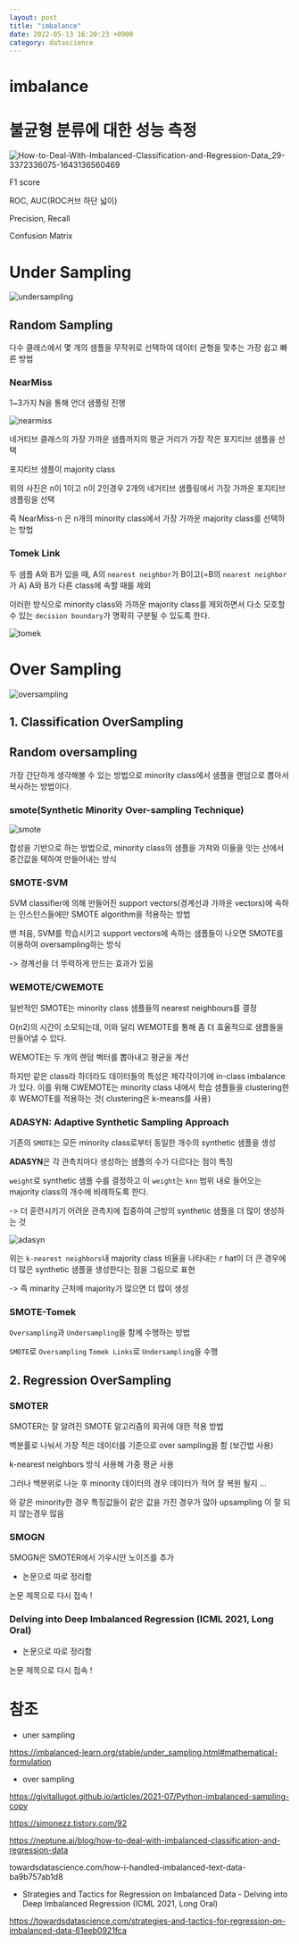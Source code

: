 ```yaml
---
layout: post
title: "imbalance"
date: 2022-05-13 16:20:23 +0900
category: datascience
---
```


# imbalance

# 불균형 분류에 대한 성능 측정

![How-to-Deal-With-Imbalanced-Classification-and-Regression-Data_29-3372336075-1643136560469](\img\2022\imbalance\How-to-Deal-With-Imbalanced-Classification-and-Regression-Data_29-3372336075-1643136560469.webp)

F1 score

ROC, AUC(ROC커브 하단 넓이)

Precision, Recall

Confusion Matrix



# Under Sampling

![undersampling](\img\2022\imbalance\undersampling.webp)

## Random Sampling

다수 클래스에서 몇 개의 샘플을 무작위로 선택하여 데이터 균형을 맞추는 가장 쉽고 빠른 방법

### NearMiss

1~3가지 N을 통해 언더 샘플링 진행

![nearmiss](\img\2022\imbalance\nearmiss.PNG)



 네거티브 클래스의 가장 가까운 샘플까지의 평균 거리가 가장 작은 포지티브 샘플을 선택

포지티브 샘플이 majority class

위의 사진은 n이 1이고 n이 2인경우  2개의 네거티브 샘플링에서 가장 가까운 포지티브 샘플링을 선택

즉 NearMiss-n 은 n개의 minority class에서 가장 가까운 majority class를 선택하는 방법 

### Tomek Link

 두 샘플 A와 B가 있을 때, A의 `nearest neighbor`가 B이고(=B의 `nearest neighbor`가 A) A와 B가 다른 class에 속할 때를 제외

이러한 방식으로 minority class와 가까운 majority class를 제외하면서 다소 모호할 수 있는 `decision boundary`가 명확히 구분될 수 있도록 한다.

![tomek](\img\2022\imbalance\tomek.PNG)





# Over Sampling

![oversampling](\img\2022\imbalance\oversampling.webp)

## 1. Classification OverSampling

## **Random oversampling**

가장 간단하게 생각해볼 수 있는 방법으로 minority class에서 샘플을 랜덤으로 뽑아서 복사하는 방법이다.

### smote(**Synthetic Minority Over-sampling Technique**)

![smote](\img\2022\imbalance\smote.gif)

합성을 기반으로 하는 방법으로, minority class의 샘플을 가져와 이들을 잇는 선에서 중간값을 택하여 만들어내는 방식



### SMOTE-SVM

SVM classifier에 의해 만들어진 support vectors(경계선과 가까운 vectors)에 속하는 인스턴스들에만 SMOTE algorithm을 적용하는 방법

맨 처음, SVM를 학습시키고 support vectors에 속하는 샘플들이 나오면 SMOTE를 이용하여 oversampling하는 방식

-> 경계선을 더 뚜력하게 만드는 효과가 있음



### **WEMOTE/CWEMOTE**

일반적인 SMOTE는 minority class 샘플들의 nearest neighbours를 결정

 O(n2)의 시간이 소모되는데, 이와 달리 WEMOTE를 통해 좀 더 효율적으로 샘플들을 만들어낼 수 있다.

WEMOTE는 두 개의 랜덤 벡터를 뽑아내고 평균을 계산

하지만 같은 class라 하더라도 데이터들의 특성은 제각각이기에 in-class imbalance가 있다. 이를 위해 CWEMOTE는 minority class 내에서 학습 샘플들을 clustering한 후 WEMOTE를 적용하는 것( clustering은 k-means를 사용)

### ADASYN: Adaptive Synthetic Sampling Approach

기존의 `SMOTE`는 모든 minority class로부터 동일한 개수의 synthetic 샘플을 생성

 **ADASYN**은 각 관측치마다 생성하는 샘플의 수가 다르다는 점이 특징

 `weight`로 synthetic 샘플 수를 결정하고 이 `weight`는 `knn` 범위 내로 들어오는 majority class의 개수에 비례하도록 한다. 

-> 더 훈련시키기 어려운 관측치에 집중하여 근방의 synthetic 샘플을 더 많이 생성하는 것

![adasyn](\img\2022\imbalance\adasyn.PNG)

위는 `k-nearest neighbors`내 majority class 비율을 나타내는 ᴦ hat이 더 큰 경우에 더 많은 synthetic 샘플을 생성한다는 점을 그림으로 표현

-> 즉 minarity 근처에 majority가 많으면 더 많이 생성

### SMOTE-Tomek

`Oversampling`과 `Undersampling`을 함께 수행하는 방법

 `SMOTE`로 `Oversampling`   `Tomek Links`로 `Undersampling`을 수행



## 2. Regression OverSampling



### SMOTER

SMOTER는 잘 알려진 SMOTE 알고리즘의 회귀에 대한 적용 방법

백분률로 나눠서 가장 적은 데이터를 기준으로 over sampling을 함 (보간법 사용)

k-nearest neighbors 방식 사용해 가중 평균 사용

그러나 백분위로 나눈 후 minority 데이터의 경우 데이터가 적어 잘 복원 될지 ...

와 같은 minority한 경우 특징값들이 같은 값을 가진 경우가 많아 upsampling 이 잘 되지 않는경우 많음 

### SMOGN

SMOGN은 SMOTER에서 가우시안 노이즈를 추가

- 논문으로 따로 정리함 

논문 제목으로 다시 접속 !



### Delving into Deep Imbalanced Regression (ICML 2021, Long Oral)

- 논문으로 따로 정리함 

논문 제목으로 다시 접속 !























# 참조

- uner sampling

https://imbalanced-learn.org/stable/under_sampling.html#mathematical-formulation

- over sampling

https://givitallugot.github.io/articles/2021-07/Python-imbalanced-sampling-copy

https://simonezz.tistory.com/92

https://neptune.ai/blog/how-to-deal-with-imbalanced-classification-and-regression-data

towardsdatascience.com/how-i-handled-imbalanced-text-data-ba9b757ab1d8

- Strategies and Tactics for Regression on Imbalanced Data - Delving into Deep Imbalanced Regression (ICML 2021, Long Oral)

https://towardsdatascience.com/strategies-and-tactics-for-regression-on-imbalanced-data-61eeb0921fca